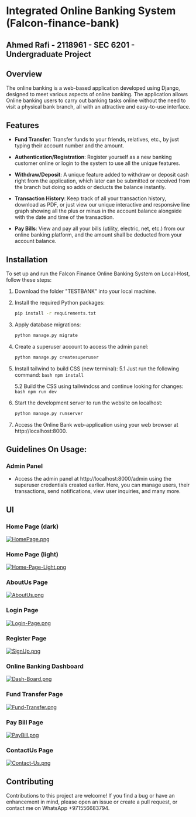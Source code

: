 # Integrated Online Banking System (Falcon-finance-bank)
## Ahmed Rafi - 2118961 - SEC 6201 - Undergraduate Project

## Overview
The online banking is a web-based application developed using Django, designed to meet various aspects of online banking. The application allows Online banking users to carry out banking tasks online without the need to visit a physical bank branch, all with an attractive and easy-to-use interface.

## Features
- **Fund Transfer**: Transfer funds to your friends, relatives, etc., by just typing their account number and the amount.

- **Authentication/Registration**: Register yourself as a new banking customer online or login to the system to use all the unique features.

- **Withdraw/Deposit**: A unique feature added to withdraw or deposit cash right from the application, which later can be submitted or received from the branch but doing so adds or deducts the balance instantly.

- **Transaction History**: Keep track of all your transaction history, download as PDF, or just view our unique interactive and responsive line graph showing all the plus or minus in the account balance alongside with the date and time of the transaction.

- **Pay Bills**: View and pay all your bills (utility, electric, net, etc.) from our online banking platform, and the amount shall be deducted from your account balance.

## Installation
To set up and run the Falcon Finance Online Banking System on Local-Host, follow these steps:

1. Download the folder "TESTBANK" into your local machine.

2. Install the required Python packages:
    ```bash
    pip install -r requirements.txt
    ```

3. Apply database migrations:
    ```bash
    python manage.py migrate
    ```

4. Create a superuser account to access the admin panel:
    ```bash
    python manage.py createsuperuser
    ```

5. Install tailwind to build CSS (new terminal):
    5.1 Just run the following command:
        ```bash
        npm install
        ```

    5.2 Build the CSS using tailwindcss and continue looking for changes:
        ```bash
        npm run dev
        ```

6. Start the development server to run the website on localhost:
    ```bash
    python manage.py runserver
    ```

7. Access the Online Bank web-application using your web browser at http://localhost:8000.

## Guidelines On Usage:
### Admin Panel
- Access the admin panel at http://localhost:8000/admin using the superuser credentials created earlier. Here, you can manage users, their transactions, send notifications, view user inquiries, and many more.

## UI
### Home Page (dark)
[![HomePage.png](https://i.postimg.cc/W1Wmzszw/HomePage.png)](https://postimg.cc/21WLXR41)

### Home Page (light)
[![Home-Page-Light.png](https://i.postimg.cc/qv5yc0nB/Home-Page-Light.png)](https://postimg.cc/5X8X1hnD)

### AboutUs Page
[![AboutUs.png](https://i.postimg.cc/W1wWnd8m/AboutUs.png)](https://postimg.cc/rDzNyFvz)

### Login Page
[![Login-Page.png](https://i.postimg.cc/Njs7Qp8T/Login-Page.png)](https://postimg.cc/fJP0K7rT)

### Register Page
[![SignUp.png](https://i.postimg.cc/4yGHBxBt/SignUp.png)](https://postimg.cc/zbdff8mX)

### Online Banking Dashboard
[![Dash-Board.png](https://i.postimg.cc/bw4JmvvJ/Dash-Board.png)](https://postimg.cc/JscMnMZV)

### Fund Transfer Page 
[![Fund-Transfer.png](https://i.postimg.cc/fTcnGT5y/Fund-Transfer.png)](https://postimg.cc/svgNSzkC)

### Pay Bill Page 
[![PayBill.png](https://i.postimg.cc/mrq5c0VK/PayBill.png)](https://postimg.cc/d72BpNb9)

### ContactUs Page
[![Contact-Us.png](https://i.postimg.cc/Dy2Bzvn8/Contact-Us.png)](https://postimg.cc/yWbFQzJH)

## Contributing
Contributions to this project are welcome! If you find a bug or have an enhancement in mind, please open an issue or create a pull request, or contact me on WhatsApp +971556683794.
